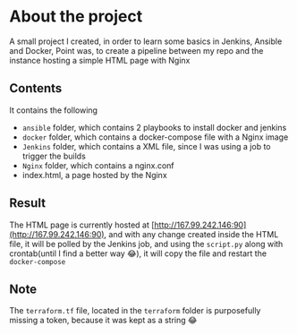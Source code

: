 # About the project

A small project I created, in order to learn some basics in Jenkins, Ansible and Docker, Point was, to create a pipeline between my repo and the instance hosting a simple HTML page with Nginx 

## Contents

It contains the following

- `ansible` folder, which contains 2 playbooks to install docker and jenkins
- `docker` folder, which contains a docker-compose file with a Nginx image
- `Jenkins` folder, which contains a XML file, since I was using a job to trigger the builds
- `Nginx` folder, which contains a nginx.conf
- index.html, a page hosted by the Nginx

## Result

The HTML page is currently hosted at [http://167.99.242.146:90](http://167.99.242.146:90), and with any change created inside the HTML file, it will be polled by the Jenkins job, and using the `script.py` along with crontab(until I find a better way :joy:), it will copy the file and restart the `docker-compose`

## Note

The `terraform.tf` file, located in the `terraform` folder is purposefully missing a token, because it was kept as a string :joy: 


